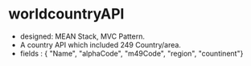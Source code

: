 # worldcountryAPI
- designed: MEAN Stack, MVC Pattern.
- A country API which included 249 Country/area.
- fields : { "Name", "alphaCode", "m49Code", "region", "countinent"}
